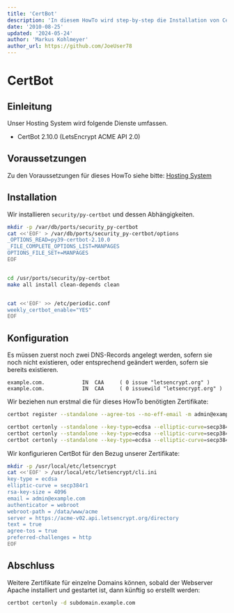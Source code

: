 ```yaml
---
title: 'CertBot'
description: 'In diesem HowTo wird step-by-step die Installation von CertBot für ein Hosting System auf Basis von FreeBSD 64Bit auf einem dedizierten Server beschrieben.'
date: '2010-08-25'
updated: '2024-05-24'
author: 'Markus Kohlmeyer'
author_url: https://github.com/JoeUser78
---
```


# CertBot

## Einleitung

Unser Hosting System wird folgende Dienste umfassen.

- CertBot 2.10.0 (LetsEncrypt ACME API 2.0)

## Voraussetzungen

Zu den Voraussetzungen für dieses HowTo siehe bitte: [Hosting System](/howtos/freebsd/hosting_system/)

## Installation

Wir installieren `security/py-certbot` und dessen Abhängigkeiten.

``` bash
mkdir -p /var/db/ports/security_py-certbot
cat <<'EOF' > /var/db/ports/security_py-certbot/options
_OPTIONS_READ=py39-certbot-2.10.0
_FILE_COMPLETE_OPTIONS_LIST=MANPAGES
OPTIONS_FILE_SET+=MANPAGES
EOF


cd /usr/ports/security/py-certbot
make all install clean-depends clean


cat <<'EOF' >> /etc/periodic.conf
weekly_certbot_enable="YES"
EOF
```

## Konfiguration

Es müssen zuerst noch zwei DNS-Records angelegt werden, sofern sie noch nicht existieren, oder entsprechend geändert werden, sofern sie bereits existieren.

``` dns-zone
example.com.            IN  CAA     ( 0 issue "letsencrypt.org" )
example.com.            IN  CAA     ( 0 issuewild "letsencrypt.org" )
```

Wir beziehen nun erstmal die für dieses HowTo benötigten Zertifikate:

``` bash
certbot register --standalone --agree-tos --no-eff-email -m admin@example.com

certbot certonly --standalone --key-type=ecdsa --elliptic-curve=secp384r1 -d devnull.example.com -d example.com
certbot certonly --standalone --key-type=ecdsa --elliptic-curve=secp384r1 -d mail.example.com
certbot certonly --standalone --key-type=ecdsa --elliptic-curve=secp384r1 -d www.example.com
```

Wir konfigurieren CertBot für den Bezug unserer Zertifikate:

``` bash
mkdir -p /usr/local/etc/letsencrypt
cat <<'EOF' > /usr/local/etc/letsencrypt/cli.ini
key-type = ecdsa
elliptic-curve = secp384r1
rsa-key-size = 4096
email = admin@example.com
authenticator = webroot
webroot-path = /data/www/acme
server = https://acme-v02.api.letsencrypt.org/directory
text = true
agree-tos = true
preferred-challenges = http
EOF
```

## Abschluss

Weitere Zertifikate für einzelne Domains können, sobald der Webserver Apache installiert und gestartet ist, dann künftig so erstellt werden:

``` bash
certbot certonly -d subdomain.example.com
```
